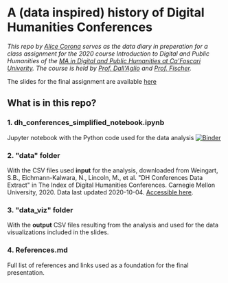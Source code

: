 # A (data inspired) history of Digital Humanities Conferences

*This repo by [Alice Corona](https://alice-corona.eu/) serves as the data diary in preperation for a class assignment for the 2020 course Introduction to Digital and Public Humanities of the [MA in Digital and Public Humanities at Ca'Foscari Univerity](https://www.unive.it/pag/38917/). The course is held by [Prof. Dall'Aglio](https://www.unive.it/data/persone/20962884) and [Prof. Fischer](https://www.unive.it/data/persone/21292086).*

The slides for the final assignment are available [here](https://alice-corona.eu/slides/2020_10_25_unive)


## What is in this repo?

### 1. dh_conferences_simplified_notebook.ipynb
Jupyter notebook with the Python code used for the data analysis
[![Binder](https://mybinder.org/badge_logo.svg)](https://mybinder.org/v2/gh/ali-ce/digital_humanities_unive2020/master?filepath=dh_conferences_simplified_notebook.ipynb)

### 2. "data" folder
With the CSV files used **input** for the analysis, downloaded from Weingart, S.B., Eichmann-Kalwara, N., Lincoln, M., et al. "DH Conferences Data Extract" in The Index of Digital Humanities Conferences. Carnegie Mellon University, 2020. Data last updated 2020-10-04. [Accessible here](https://dh-abstracts.library.cmu.edu).

### 3. "data_viz" folder
With the **output** CSV files resulting from the analysis and used for the data visualizations included in the slides.

### 4. References.md
Full list of references and links used as a foundation for the final presentation.
